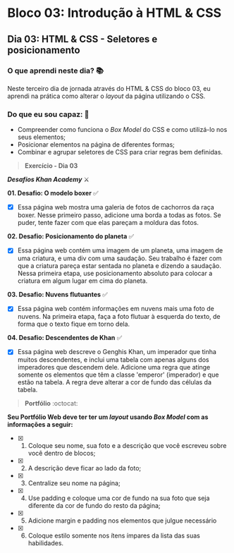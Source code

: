 # Bloco 03: Introdução à HTML & CSS

## Dia 03: HTML & CSS - Seletores e posicionamento

### O que aprendi neste dia? :books:
Neste terceiro dia de jornada através do HTML & CSS do bloco 03, eu aprendi na prática como alterar o _layout_ da página utilizando o CSS.

### Do que eu sou capaz: :rocket:
- Compreender como funciona o _Box Model_ do CSS e como utilizá-lo nos seus elementos;
- Posicionar elementos na página de diferentes formas;
- Combinar e agrupar seletores de CSS para criar regras bem definidas.

> **Exercício - Dia 03**

**_Desafios Khan Academy_** ⚔

**01. Desafio: O modelo boxer** :white_check_mark:
- [x] Essa página web mostra uma galeria de fotos de cachorros da raça boxer. Nesse primeiro passo, adicione uma borda a todas as fotos. Se puder, tente fazer com que elas pareçam a moldura das fotos.

**02. Desafio: Posicionamento do planeta** :white_check_mark:
- [x] Essa página web contém uma imagem de um planeta, uma imagem de uma criatura, e uma div com uma saudação. Seu trabalho é fazer com que a criatura pareça estar sentada no planeta e dizendo a saudação. Nessa primeira etapa, use posicionamento absoluto para colocar a criatura em algum lugar em cima do planeta.

**03. Desafio: Nuvens flutuantes** :white_check_mark:
- [x] Essa página web contém informações em nuvens mais uma foto de nuvens. Na primeira etapa, faça a foto flutuar à esquerda do texto, de forma que o texto fique em torno dela.

**04. Desafio: Descendentes de Khan** :white_check_mark:
- [x] Essa página web descreve o Genghis Khan, um imperador que tinha muitos descendentes, e inclui uma tabela com apenas alguns dos imperadores que descendem dele. Adicione uma regra que atinge somente os elementos que têm a classe 'emperor' (imperador) e que estão na tabela. A regra deve alterar a cor de fundo das células da tabela.

> **Portfólio** :octocat:

**Seu Portfólio Web deve ter ter um _layout_ usando _Box Model_ com as informações a seguir:**

- [x] 01. Coloque seu nome, sua foto e a descrição que você escreveu sobre você dentro de blocos;
- [x] 02. A descrição deve ficar ao lado da foto;
- [x] 03. Centralize seu nome na página;
- [x] 04. Use padding e coloque uma cor de fundo na sua foto que seja diferente da cor de fundo do resto da página;
- [x] 05. Adicione margin e padding nos elementos que julgue necessário
- [x] 06. Coloque estilo somente nos ítens ímpares da lista das suas habilidades.

